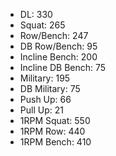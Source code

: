 * DL: 330
*  Squat: 265
*  Row/Bench: 247
*  DB Row/Bench: 95
*  Incline Bench: 200
*  Incline DB Bench: 75
*  Military: 195
*  DB Military: 75
*  Push Up: 66
*  Pull Up: 21
*  1RPM Squat: 550
*  1RPM Row: 440
*  1RPM Bench: 410
